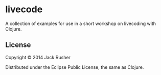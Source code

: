 # livecode

A collection of examples for use in a short workshop on livecoding
with Clojure.

## License

Copyright © 2014 Jack Rusher

Distributed under the Eclipse Public License, the same as Clojure.
